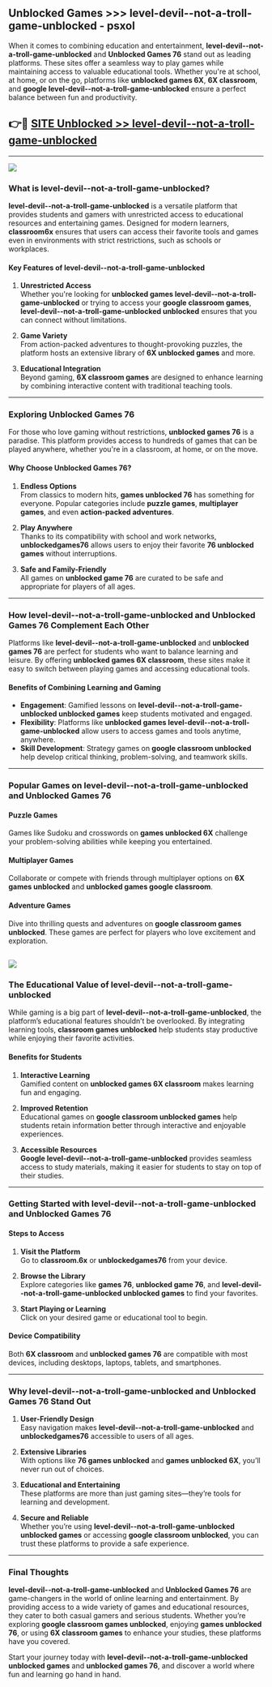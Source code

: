 ## Unblocked Games >>> level-devil--not-a-troll-game-unblocked - psxol 

When it comes to combining education and entertainment, **level-devil--not-a-troll-game-unblocked** and **Unblocked Games 76** stand out as leading platforms. These sites offer a seamless way to play games while maintaining access to valuable educational tools. Whether you're at school, at home, or on the go, platforms like **unblocked games 6X**, **6X classroom**, and **google level-devil--not-a-troll-game-unblocked** ensure a perfect balance between fun and productivity.
## 👉🔴 [SITE Unblocked >> level-devil--not-a-troll-game-unblocked](http://unblockedgames.edu.pl?title=level-devil--not-a-troll-game-unblocked&ref=24J)
---
<a href="http://unblockedgames.edu.pl?title=level-devil--not-a-troll-game-unblocked&ref=24J/"><img src="https://github.com/user-attachments/assets/438f12ca-57a4-47a3-8ead-c64da593a1e5"/></a>
### What is level-devil--not-a-troll-game-unblocked?  

**level-devil--not-a-troll-game-unblocked** is a versatile platform that provides students and gamers with unrestricted access to educational resources and entertaining games. Designed for modern learners, **classroom6x** ensures that users can access their favorite tools and games even in environments with strict restrictions, such as schools or workplaces.  

#### Key Features of level-devil--not-a-troll-game-unblocked  

1. **Unrestricted Access**  
   Whether you're looking for **unblocked games level-devil--not-a-troll-game-unblocked** or trying to access your **google classroom games**, **level-devil--not-a-troll-game-unblocked unblocked** ensures that you can connect without limitations.  

2. **Game Variety**  
   From action-packed adventures to thought-provoking puzzles, the platform hosts an extensive library of **6X unblocked games** and more.  

3. **Educational Integration**  
   Beyond gaming, **6X classroom games** are designed to enhance learning by combining interactive content with traditional teaching tools.  



---

### Exploring Unblocked Games 76  

For those who love gaming without restrictions, **unblocked games 76** is a paradise. This platform provides access to hundreds of games that can be played anywhere, whether you're in a classroom, at home, or on the move.  

#### Why Choose Unblocked Games 76?  

1. **Endless Options**  
   From classics to modern hits, **games unblocked 76** has something for everyone. Popular categories include **puzzle games**, **multiplayer games**, and even **action-packed adventures**.  

2. **Play Anywhere**  
   Thanks to its compatibility with school and work networks, **unblockedgames76** allows users to enjoy their favorite **76 unblocked games** without interruptions.  

3. **Safe and Family-Friendly**  
   All games on **unblocked game 76** are curated to be safe and appropriate for players of all ages.  

---

### How level-devil--not-a-troll-game-unblocked and Unblocked Games 76 Complement Each Other  

Platforms like **level-devil--not-a-troll-game-unblocked** and **unblocked games 76** are perfect for students who want to balance learning and leisure. By offering **unblocked games 6X classroom**, these sites make it easy to switch between playing games and accessing educational tools.  

#### Benefits of Combining Learning and Gaming  

- **Engagement**: Gamified lessons on **level-devil--not-a-troll-game-unblocked unblocked games** keep students motivated and engaged.  
- **Flexibility**: Platforms like **unblocked games level-devil--not-a-troll-game-unblocked** allow users to access games and tools anytime, anywhere.  
- **Skill Development**: Strategy games on **google classroom unblocked** help develop critical thinking, problem-solving, and teamwork skills.  

---

### Popular Games on level-devil--not-a-troll-game-unblocked and Unblocked Games 76  

#### Puzzle Games  

Games like Sudoku and crosswords on **games unblocked 6X** challenge your problem-solving abilities while keeping you entertained.  

#### Multiplayer Games  

Collaborate or compete with friends through multiplayer options on **6X games unblocked** and **unblocked games google classroom**.  

#### Adventure Games  

Dive into thrilling quests and adventures on **google classroom games unblocked**. These games are perfect for players who love excitement and exploration.  

<a href="http://download.freeplayer.one?title=level-devil--not-a-troll-game-unblocked&ref=23D/"><img src="https://github.com/user-attachments/assets/fe0c3e91-c8e1-489c-acf0-e2f614c12fb8"/></a>
---

### The Educational Value of level-devil--not-a-troll-game-unblocked  

While gaming is a big part of **level-devil--not-a-troll-game-unblocked**, the platform’s educational features shouldn’t be overlooked. By integrating learning tools, **classroom games unblocked** help students stay productive while enjoying their favorite activities.  

#### Benefits for Students  

1. **Interactive Learning**  
   Gamified content on **unblocked games 6X classroom** makes learning fun and engaging.  

2. **Improved Retention**  
   Educational games on **google classroom unblocked games** help students retain information better through interactive and enjoyable experiences.  

3. **Accessible Resources**  
   **Google level-devil--not-a-troll-game-unblocked** provides seamless access to study materials, making it easier for students to stay on top of their studies.  

---

### Getting Started with level-devil--not-a-troll-game-unblocked and Unblocked Games 76  

#### Steps to Access  

1. **Visit the Platform**  
   Go to **classroom.6x** or **unblockedgames76** from your device.  

2. **Browse the Library**  
   Explore categories like **games 76**, **unblocked game 76**, and **level-devil--not-a-troll-game-unblocked unblocked games** to find your favorites.  

3. **Start Playing or Learning**  
   Click on your desired game or educational tool to begin.  

#### Device Compatibility  

Both **6X classroom** and **unblocked games 76** are compatible with most devices, including desktops, laptops, tablets, and smartphones.  

---

### Why level-devil--not-a-troll-game-unblocked and Unblocked Games 76 Stand Out  

1. **User-Friendly Design**  
   Easy navigation makes **level-devil--not-a-troll-game-unblocked** and **unblockedgames76** accessible to users of all ages.  

2. **Extensive Libraries**  
   With options like **76 games unblocked** and **games unblocked 6X**, you’ll never run out of choices.  

3. **Educational and Entertaining**  
   These platforms are more than just gaming sites—they’re tools for learning and development.  

4. **Secure and Reliable**  
   Whether you’re using **level-devil--not-a-troll-game-unblocked unblocked games** or accessing **google classroom unblocked**, you can trust these platforms to provide a safe experience.  

---

### Final Thoughts  

**level-devil--not-a-troll-game-unblocked** and **Unblocked Games 76** are game-changers in the world of online learning and entertainment. By providing access to a wide variety of games and educational resources, they cater to both casual gamers and serious students. Whether you’re exploring **google classroom games unblocked**, enjoying **games unblocked 76**, or using **6X classroom games** to enhance your studies, these platforms have you covered.  

Start your journey today with **level-devil--not-a-troll-game-unblocked unblocked games** and **unblocked games 76**, and discover a world where fun and learning go hand in hand.  